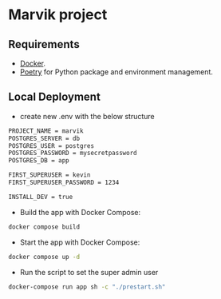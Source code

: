 # Marvik project

## Requirements

* [Docker](https://www.docker.com/).
* [Poetry](https://python-poetry.org/) for Python package and environment management.

## Local Deployment

* create new .env with the below structure



```bash
PROJECT_NAME = marvik
POSTGRES_SERVER = db
POSTGRES_USER = postgres
POSTGRES_PASSWORD = mysecretpassword
POSTGRES_DB = app

FIRST_SUPERUSER = kevin
FIRST_SUPERUSER_PASSWORD = 1234

INSTALL_DEV = true
```

* Build the app with Docker Compose:

```bash
docker compose build
```

* Start the app with Docker Compose:

```bash
docker compose up -d
```

* Run the script to set the super admin user

```bash
docker-compose run app sh -c "./prestart.sh"
```